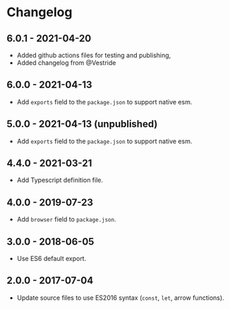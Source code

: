 # Changelog

## 6.0.1 - 2021-04-20

* Added github actions files for testing and publishing,
* Added changelog from @Vestride

## 6.0.0 - 2021-04-13

* Add `exports` field to the `package.json` to support native esm.

## 5.0.0 - 2021-04-13 (unpublished)

* Add `exports` field to the `package.json` to support native esm.

## 4.4.0 - 2021-03-21

* Add Typescript definition file.

## 4.0.0 - 2019-07-23

* Add `browser` field to `package.json`.

## 3.0.0 - 2018-06-05

* Use ES6 default export.

## 2.0.0 - 2017-07-04

* Update source files to use ES2016 syntax (`const`, `let`, arrow functions).
